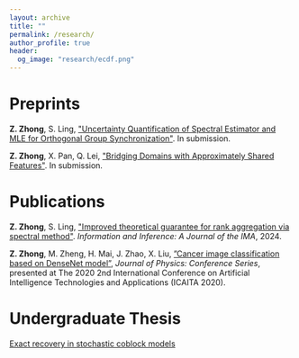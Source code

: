 ```yaml
---
layout: archive
title: ""
permalink: /research/
author_profile: true
header:
  og_image: "research/ecdf.png"
---
```


# Preprints 

**Z. Zhong**, S. Ling, ["Uncertainty Quantification of Spectral Estimator and MLE for Orthogonal Group Synchronization"](https://arxiv.org/abs/2408.05944). In submission.

**Z. Zhong**, X. Pan, Q. Lei, ["Bridging Domains with Approximately Shared Features"](https://arxiv.org/abs/2403.06424#:~:text=Multi%2Dsource%20domain%20adaptation%20aims,optimal%20strategy%20for%20feature%20selection.). In submission.

# Publications 

**Z. Zhong**, S. Ling, ["Improved theoretical guarantee for rank aggregation via spectral method"](https://doi.org/10.1093/imaiai/iaae020). *Information and Inference: A Journal of the IMA*, 2024.

**Z. Zhong**, M. Zheng, H. Mai, J. Zhao, X. Liu, [”Cancer image classification based on DenseNet model”](https://iopscience.iop.org/article/10.1088/1742-6596/1651/1/012143), *Journal of Physics: Conference Series*, presented at The 2020 2nd International Conference on Artificial Intelligence Technologies and Applications (ICAITA 2020).

# Undergraduate Thesis

[Exact recovery in stochastic coblock models](https://samzhong0702.github.io/files/Thesis.pdf)
